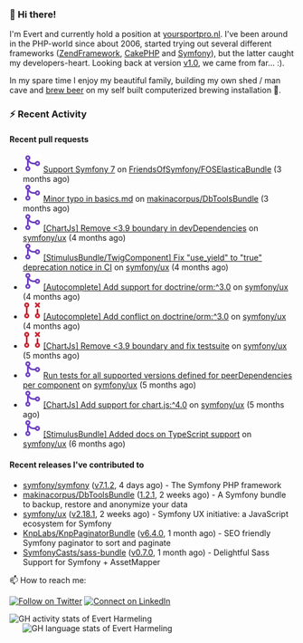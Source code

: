 ### :wave: Hi there!

<span>I'm Evert and currently hold a position at [yoursportpro.nl](https://yoursportpro.nl). I've been around in the PHP-world since about 2006, started trying out several different frameworks ([ZendFramework](https://framework.zend.com/), [CakePHP](https://cakephp.org/) and [Symfony](https://symfony.com/)), but the latter caught my developers-heart. Looking back at version [v1.0](https://symfony.com/blog/symfony-1-0-released), we came from far... :).</span>

<span>In my spare time I enjoy my beautiful family, building my own shed / man cave and [brew beer](https://untappd.com/desaeck) on my self built computerized brewing installation 🍺.</span>

### :zap: Recent Activity

#### Recent pull requests

- ![](./assets/pr-merged.svg) [Support Symfony 7](https://github.com/FriendsOfSymfony/FOSElasticaBundle/pull/1938) on [FriendsOfSymfony/FOSElasticaBundle](https://github.com/FriendsOfSymfony/FOSElasticaBundle) (3 months ago)
- ![](./assets/pr-merged.svg) [Minor typo in basics.md](https://github.com/makinacorpus/DbToolsBundle/pull/118) on [makinacorpus/DbToolsBundle](https://github.com/makinacorpus/DbToolsBundle) (3 months ago)
- ![](./assets/pr-merged.svg) [[ChartJs] Remove &lt;3.9 boundary in devDependencies](https://github.com/symfony/ux/pull/1533) on [symfony/ux](https://github.com/symfony/ux) (4 months ago)
- ![](./assets/pr-merged.svg) [[StimulusBundle/TwigComponent] Fix &#34;use_yield&#34; to &#34;true&#34; deprecation notice in CI](https://github.com/symfony/ux/pull/1478) on [symfony/ux](https://github.com/symfony/ux) (4 months ago)
- ![](./assets/pr-merged.svg) [[Autocomplete] Add support for doctrine/orm:^3.0](https://github.com/symfony/ux/pull/1468) on [symfony/ux](https://github.com/symfony/ux) (4 months ago)
- ![](./assets/pr-closed.svg) [[Autocomplete] Add conflict on doctrine/orm:^3.0](https://github.com/symfony/ux/pull/1459) on [symfony/ux](https://github.com/symfony/ux) (4 months ago)
- ![](./assets/pr-closed.svg) [[ChartJs] Remove &lt;3.9 boundary and fix testsuite](https://github.com/symfony/ux/pull/1433) on [symfony/ux](https://github.com/symfony/ux) (5 months ago)
- ![](./assets/pr-merged.svg) [Run tests for all supported versions defined for peerDependencies per component](https://github.com/symfony/ux/pull/1417) on [symfony/ux](https://github.com/symfony/ux) (5 months ago)
- ![](./assets/pr-merged.svg) [[ChartJs] Add support for chart.js:^4.0](https://github.com/symfony/ux/pull/1389) on [symfony/ux](https://github.com/symfony/ux) (5 months ago)
- ![](./assets/pr-merged.svg) [[StimulusBundle] Added docs on TypeScript support](https://github.com/symfony/ux/pull/1345) on [symfony/ux](https://github.com/symfony/ux) (6 months ago)

#### Recent releases I've contributed to

- [symfony/symfony](https://github.com/symfony/symfony) ([v7.1.2](https://github.com/symfony/symfony/releases/tag/v7.1.2), 4 days ago) - The Symfony PHP framework
- [makinacorpus/DbToolsBundle](https://github.com/makinacorpus/DbToolsBundle) ([1.2.1](https://github.com/makinacorpus/DbToolsBundle/releases/tag/1.2.1), 2 weeks ago) - A Symfony bundle to backup, restore and anonymize your data
- [symfony/ux](https://github.com/symfony/ux) ([v2.18.1](https://github.com/symfony/ux/releases/tag/v2.18.1), 2 weeks ago) - Symfony UX initiative: a JavaScript ecosystem for Symfony
- [KnpLabs/KnpPaginatorBundle](https://github.com/KnpLabs/KnpPaginatorBundle) ([v6.4.0](https://github.com/KnpLabs/KnpPaginatorBundle/releases/tag/v6.4.0), 1 month ago) - SEO friendly Symfony paginator to sort and paginate
- [SymfonyCasts/sass-bundle](https://github.com/SymfonyCasts/sass-bundle) ([v0.7.0](https://github.com/SymfonyCasts/sass-bundle/releases/tag/v0.7.0), 1 month ago) - Delightful Sass Support for Symfony &#43; AssetMapper



📫 How to reach me:

[![Follow on Twitter](https://img.shields.io/badge/--twitter?label=Twitter&logo=Twitter&style=social)](https://twitter.com/evertjes) [![Connect on LinkedIn](https://img.shields.io/badge/--linkedin?label=LinkedIn&logo=LinkedIn&style=social)](https://www.linkedin.com/in/evertharmeling)

<span style="margin-top: 6px;">
  <a style="all: unset;" href="https://github.com/anuraghazra/github-readme-stats">
    <img align="top" src="https://github-readme-stats.vercel.app/api?username=evertharmeling&show_icons=true&include_all_commits=true&theme=transparent&title_color=adbbc9&text_color=adbbc9&icon_color=619adc" alt="GH activity stats of Evert Harmeling" />
  </a>
</span>

<span style="position: relative; left: 23px;">
  <a style="all: unset;" href="https://github.com/anuraghazra/github-readme-stats">
    <img align="top" src="https://github-readme-stats.vercel.app/api/top-langs/?username=evertharmeling&theme=transparent&layout=compact&title_color=adbbc9&text_color=adbbc9&icon_color=619adc"  alt="GH language stats of Evert Harmeling"/>
  </a>
</span>
